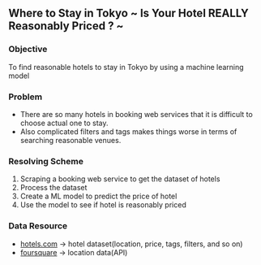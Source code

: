 ## Where to Stay in Tokyo ~ Is Your Hotel REALLY Reasonably Priced ? ~

### Objective
To find reasonable hotels to stay in Tokyo by using a machine learning model

### Problem
* There are so many hotels in booking web services that it is difficult to choose actual one to stay.
* Also complicated filters and tags makes things worse in terms of searching reasonable venues.

### Resolving Scheme
1. Scraping a booking web service to get the dataset of hotels
2. Process the dataset
3. Create a ML model to predict the price of hotel
4. Use the model to see if hotel is reasonably priced

### Data Resource
* <a href="https://bit.ly/2UrfBf2" target="_blank">hotels.com</a> -> hotel dataset(location, price, tags, filters, and so on)
* <a href="https://4sq.com/30rrjdk" target="_blank">foursquare</a> -> location data(API)
